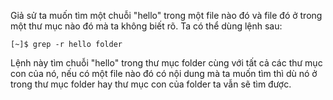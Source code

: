Giả sử ta muốn tìm một chuỗi "hello" trong một file nào đó và file đó ở trong một thư mục nào đó mà ta không biết rõ. Ta có thể dùng lệnh sau:

```
[~]$ grep -r hello folder
```

Lệnh này tìm chuỗi "hello" trong thư mục folder cùng với tất cả các thư mục con của nó, nếu có một file nào đó có nội dung mà ta muốn tìm thì dù nó ở trong thư mục folder hay thư mục con của folder ta vẫn sẽ tìm được.

